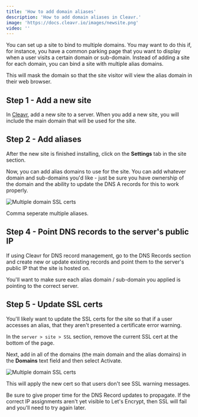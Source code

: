 ```yaml
---
title: 'How to add domain aliases'
description: 'How to add domain aliases in Cleavr.'
image: 'https://docs.cleavr.io/images/newsite.png'
video: ''
---
```


You can set up a site to bind to multiple domains. You may want to do this if, for instance, you have a common parking page that you want to display 
when a user visits a certain domain or sub-domain. Instead of adding a site for each domain, you can bind a site with multiple alias
domains. 

<base-info>
This will mask the domain so that the site visitor will view the alias domain in their web browser.
</base-info>

## Step 1 - Add a new site

In [Cleavr](https://cleavr.io), add a new site to a server. When you add a new site, you will include the main domain that will be used for the site. 

## Step 2 - Add aliases

After the new site is finished installing, click on the **Settings** tab in the site section. 

Now, you can add alias domains to use for the site. You can add whatever domain and sub-domains you'd like - just be sure you have ownership
of the domain and the ability to update the DNS A records for this to work properly. 

![Multiple domain SSL certs](/images/domain-alias.png)

<base-info>
Comma seperate multiple aliases. 
</base-info>

## Step 4 - Point DNS records to the server's public IP

If using Cleavr for DNS record management, go to the DNS Records section and create new or update existing records and point them to the server's public IP that the site
is hosted on. 

You'll want to make sure each alias domain / sub-domain you applied is pointing to the correct server. 

## Step 5 - Update SSL certs

You'll likely want to update the SSL certs for the site so that if a user accesses an alias, that they aren't presented a certificate error warning.

In the `server > site > SSL` section, remove the current SSL cert at the bottom of the page. 

Next, add in all of the domains (the main domain and the alias domains) in the **Domains** text field and then select Activate. 

![Multiple domain SSL certs](/images/domain-ssl.png)

This will apply the new cert so that users don't see SSL warning messages. 

<base-alert>
Be sure to give proper time for the DNS Record updates to propagate. If the correct IP assignments aren't yet visible to Let's Encrypt, then 
SSL will fail and you'll need to try again later.
</base-alert>
